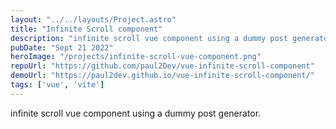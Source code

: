 ```yaml
---
layout: "../../layouts/Project.astro"
title: "Infinite Scroll component"
description: "infinite scroll vue component using a dummy post generator."
pubDate: "Sept 21 2022"
heroImage: "/projects/infinite-scroll-vue-component.png"
repoUrl: "https://github.com/paul2Dev/vue-infinite-scroll-component"
demoUrl: "https://paul2dev.github.io/vue-infinite-scroll-component/"
tags: ['vue', 'vite']
--- 
```


infinite scroll vue component using a dummy post generator.